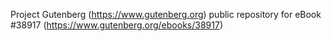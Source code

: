 Project Gutenberg (https://www.gutenberg.org) public repository for eBook #38917 (https://www.gutenberg.org/ebooks/38917)
